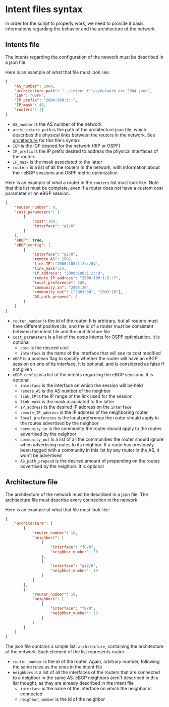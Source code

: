 # Intent files syntax

In order for the script to properly work, we need to provide it basic informations regarding the behavior and the architecture of the network.

## Intents file

The intents regarding the configuration of the network must be described in a json file.

Here is an example of what that file must look like:

```json
{
    "AS_number": 2004,
    "architecture_path": "../intent_files/network_arc_2004.json",
    "IGP": "OSPF",
    "IP_prefix": "2004:100:1::",
    "IP_mask": 48,
    "routers": []
}
```

 - ```AS_number``` is the AS number of the network
 - ```architecture_path``` is the path of the architecture json file, which describes the physical links between the routers in the network. See [architecture](#architecture-file) for this file's syntax
 - ```IGP``` is the IGP desired for the network (RIP or OSPF)
 - ```IP_prefix``` is the IP prefix desired to address the physical interfaces of the routers
 - ```IP_mask``` is the mask associated to the latter
 - ```routers``` is a list of all the routers in the network, with information about their eBGP sessions and OSPF metric optimization

Here is an example of what a router in the ```routers``` list must look like. Note that this list must be complete, even if a router does not have a custom cost parameter or an eBGP session.

```json
{
    "router_number": 9,
    "cost_parameters": [
        {
            "cost":100,
            "interface": "g1/0"
        }
    ], 
    "eBGP": true,
    "eBGP_config": [
        {
            "interface": "g2/0",
            "remote_AS": 2002,
            "link_IP":"2000:100:1:2::/64",
            "link_mask":64,
            "IP_address": "2000:100:1:2::9",
            "remote_IP_address": "2000:100:1:2::7",
            "local_preference": 200,
            "community_in": "2003:20",
            "community_out": ["2003:30", "2003:20"],
            "AS_path_prepend": 4
        }
    ]
}
```

 - ```router_number``` is the id of the router. It is arbitrary, but all routers must have different positive ids, and the id of a router must be consistent between the intent file and the architecture file
 - ```cost_parameters``` is a list of the costs intents for OSPF optimization. It is optional
    - ```cost``` is the desired cost
    - ```interface``` is the name of the interface that will see its cost modified
 - ```eBGP``` is a boolean flag to specify whether the router will have an eBGP session on one of its interface. It is optional, and is considered as false if not given
 - ```eBGP_config``` is a list of the intents regarding the eBGP sessions. It is optional
    - ```interface``` is the interface on which the session will be held
    - ```remote_AS``` is the AS number of the neighbor
    - ```link_IP``` is the IP range of the link used for the session
    - ```link_mask``` is the mask associated to the latter
    - ```IP_address``` is the desired IP address on the ```interface```
    - ```remote_IP_address``` is the IP address of the neighboring router
    - ```local_preference``` is the local preference the router should apply to the routes advertised by the neighbor
    - ```community_in``` is the community the router should apply to the routes advertised by the neighbor
    - ```community_out``` is a list of all the communities the router should ignore when advertising routes to its neighbor. If a route has previously been tagged with a community in this list by any router in the AS, it won't be advertised
    - ```AS_path_prepend``` is the desired amount of prepending on the routes advertised by the neighbor. It is optional

## Architecture file

The architecture of the network must be described in a json file.
The architecture file must describe every connection in the network.

Here is an example of what that file must look like:

```json
{
    "architecture": [
        {
            "router_number": 18,
            "neighbors": [
                {
                    "interface": "f0/0",
                    "neighbor_number": 20
                },
                {
                    "interface": "gi2/0",
                    "neighbor_number": 19
                }
            ]
        },
        {
            "router_number": 19,
            "neighbors": [
                {
                    "interface": "f0/0",
                    "neighbor_number": 18
                }
            ]
        }
    ]
}
```

The json file contains a simple list: ```architecture```, containing the architecture of the network. Each element of the list represents router.

 - ```router_number``` is the id of the router. Again, arbitrary number, following the same rules as the ones in the intent file
 - ```neighbors``` is a list of all the interfaces of the routers that are connected to a neighbor in the same AS. eBGP neighbors aren't described in this list thought, as they are already described in the intent file
    - ```interface``` is the name of the interface on which the neighbor is connected
    - ```neighbor_number``` is the id of the neighbor
